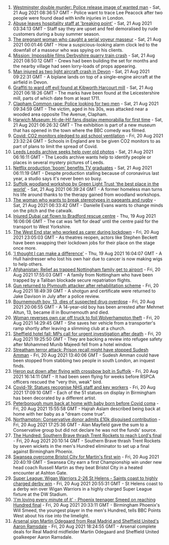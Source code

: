 1. [Westminster double murder: Police release image of wanted man](https://www.bbc.co.uk/news/uk-england-london-58282070) - Sat, 21 Aug 2021 08:36:57 GMT - Police want to trace Lee Peacock after two people were found dead with knife injuries in London.
2. [Abuse leaves hospitality staff at 'breaking point'](https://www.bbc.co.uk/news/uk-england-cornwall-58149364) - Sat, 21 Aug 2021 03:34:13 GMT - Staff say they are upset and feel demoralised by rude customers during a busy summer season.
3. [The pregnant woman who caught a serial voyeur masseur](https://www.bbc.co.uk/news/uk-england-cambridgeshire-58249002) - Sat, 21 Aug 2021 00:01:46 GMT - How a suspicious-looking alarm clock led to the downfall of a masseur who was spying on his clients.
4. [Mission: Impossible films Derbyshire quarry train crash](https://www.bbc.co.uk/news/entertainment-arts-58271871) - Sat, 21 Aug 2021 08:50:12 GMT - Crews had been building the set for months and the nearby village had seen lorry-loads of props appearing.
5. [Man injured as two light aircraft crash in Devon](https://www.bbc.co.uk/news/uk-england-devon-58291102) - Sat, 21 Aug 2021 09:22:31 GMT - A biplane lands on top of a single-engine aircraft at the airfield in Devon.
6. [Graffiti to ward off evil found at Kibworth Harcourt mill](https://www.bbc.co.uk/news/uk-england-leicestershire-58259268) - Sat, 21 Aug 2021 06:18:26 GMT - The marks have been found at the Leicestershire mill, parts of which date from at least 1711.
7. [Clapham Common rape: Police looking for two men](https://www.bbc.co.uk/news/uk-england-london-58282071) - Sat, 21 Aug 2021 09:34:59 GMT - The victim, aged in his 30s, was attacked near a wooded area opposite The Avenue, Clapham.
8. [Harwich Museum: Hi-de-Hi! fans display memorabilia for first time](https://www.bbc.co.uk/news/uk-england-essex-58285005) - Sat, 21 Aug 2021 06:26:32 GMT - The exhibition is part of a new museum that has opened in the town where the BBC comedy was filmed.
9. [Covid: CO2 monitors pledged to aid school ventilation](https://www.bbc.co.uk/news/education-58285359) - Fri, 20 Aug 2021 23:32:24 GMT - Schools in England are to be given CO2 monitors to as part of plans to limit the spread of Covid.
10. [Leeds Leodis archive seeks help over old photos](https://www.bbc.co.uk/news/uk-england-leeds-58280481) - Sat, 21 Aug 2021 06:16:11 GMT - The Leodis archive wants help to identify people or places in several mystery pictures of Leeds.
11. [Netflix production 'boom' benefits TV graduates](https://www.bbc.co.uk/news/uk-england-gloucestershire-58190577) - Sat, 21 Aug 2021 06:11:19 GMT - Despite production stalling because of coronavirus last year, a studio says it's never been so busy.
12. [Suffolk woodland workshop by Green Light Trust 'the best place in the world'](https://www.bbc.co.uk/news/uk-england-suffolk-58270365) - Sat, 21 Aug 2021 06:39:24 GMT - A former homeless man turns his life around thanks to the therapy gained from woodland workshops.
13. [The woman who wants to break stereotypes in pageants and rugby](https://www.bbc.co.uk/news/uk-england-sussex-58261882) - Sat, 21 Aug 2021 06:33:42 GMT - Danielle Evans wants to change minds on the pitch and the catwalk.
14. [Injured Dubai cat flown to Bradford rescue centre](https://www.bbc.co.uk/news/uk-england-leeds-58273901) - Thu, 19 Aug 2021 16:06:06 GMT - The cat was ‘left for dead’ until the centre paid for the transport to West Yorkshire.
15. [The West End star who worked as carer during lockdown](https://www.bbc.co.uk/news/entertainment-arts-58080453) - Fri, 20 Aug 2021 23:05:03 GMT - As theatres reopen, actors like Stephen Beckett have been swapping their lockdown jobs for their place on the stage once more.
16. ['I thought I can make a difference'](https://www.bbc.co.uk/news/uk-england-humber-58274021) - Thu, 19 Aug 2021 16:04:07 GMT - A Hull hairdresser who lost his own hair due to cancer is now making wigs to help others.
17. [Afghanistan: Relief as trapped Nottingham family get to airport](https://www.bbc.co.uk/news/uk-england-nottinghamshire-58283007) - Fri, 20 Aug 2021 17:55:03 GMT - A family from Nottingham who have been trapped by a Taliban blockade secure repatriation flights.
18. [Gun returned to Plymouth attacker after rehabilitation scheme](https://www.bbc.co.uk/news/uk-england-devon-58282482) - Fri, 20 Aug 2021 18:49:39 GMT - A shotgun and certificate were returned to Jake Davison in July after a police review.
19. [Bournemouth boy, 13, dies of suspected drug overdose](https://www.bbc.co.uk/news/uk-england-dorset-58287803) - Fri, 20 Aug 2021 20:06:55 GMT - A 14-year-old boy has been arrested after Mehmet Altun, 13, became ill in Bournemouth and died.
20. [Woman reverses own car off truck to foil Wolverhampton theft](https://www.bbc.co.uk/news/uk-england-birmingham-58282348) - Fri, 20 Aug 2021 14:29:45 GMT - She saves her vehicle from a transporter's ramp shortly after leaving a slimming club at a church.
21. [Sheffield hotel fall: MPs call for urgent investigation after death](https://www.bbc.co.uk/news/uk-england-south-yorkshire-58280360) - Fri, 20 Aug 2021 19:25:50 GMT - They are backing a review into refugee safety after Mohammed Munib Majeedi fell from a hotel window.
22. [Streatham terror attack: Prison recall might have stopped Sudesh Amman](https://www.bbc.co.uk/news/uk-england-london-58281243) - Fri, 20 Aug 2021 13:40:06 GMT - Sudesh Amman could have been stopped from stabbing two people in south London, an inquest finds.
23. [Heron put down after flying with crossbow bolt in Suffolk](https://www.bbc.co.uk/news/uk-england-suffolk-58285825) - Fri, 20 Aug 2021 16:14:11 GMT - It had been seen flying for weeks before RSPCA officers rescued the "very thin, weak" bird.
24. [Covid-19: Statues recognise NHS staff and key workers](https://www.bbc.co.uk/news/uk-england-birmingham-58285340) - Fri, 20 Aug 2021 17:09:10 GMT - Each of the 51 statues on display in Birmingham has been decorated by a different artist.
25. [Peterborough mum back at home with baby born before Covid coma](https://www.bbc.co.uk/news/uk-england-cambridgeshire-58283552) - Fri, 20 Aug 2021 15:55:58 GMT - Hajrah Aslam described being back at home with her baby as a "dream come true".
26. [Northampton: Conservative donor admits £10k disguised contribution](https://www.bbc.co.uk/news/uk-england-northamptonshire-58283529) - Fri, 20 Aug 2021 17:25:36 GMT - Alan Mayfield gave the sum to a Conservative group but did not declare he was not the funds' source.
27. [The Hundred: Southern Brave thrash Trent Rockets to reach Lord's final](https://www.bbc.co.uk/sport/cricket/58284415) - Fri, 20 Aug 2021 20:10:14 GMT - Southern Brave thrash Trent Rockets by seven wickets in the men's Hundred eliminator to set up a final against Birmingham Phoenix.
28. [Swansea overcome Bristol City for Martin's first win](https://www.bbc.co.uk/sport/football/58196357) - Fri, 20 Aug 2021 20:40:19 GMT - Swansea City earn a first Championship win under new head coach Russell Martin as they beat Bristol City in a heated encounter at Ashton Gate.
29. [Super League: Wigan Warriors 2-26 St Helens - Saints coast to highly charged derby win](https://www.bbc.co.uk/sport/rugby-league/58287751) - Fri, 20 Aug 2021 20:55:31 GMT - St Helens coast to a derby win over Wigan Warriors in a highly charged Super League fixture at the DW Stadium.
30. ['I'm loving every minute of it' - Phoenix teenager Smeed on reaching Hundred final](https://www.bbc.co.uk/sport/cricket/58267884) - Fri, 20 Aug 2021 20:33:11 GMT - Birmingham Phoenix's Will Smeed, the youngest player in the men's Hundred, tells BBC Points West about his rise into the limelight.
31. [Arsenal sign Martin Odegaard from Real Madrid and Sheffield United's Aaron Ramsdale](https://www.bbc.co.uk/sport/football/58279217) - Fri, 20 Aug 2021 18:24:55 GMT - Arsenal complete deals for Real Madrid midfielder Martin Odegaard and Sheffield United goalkeeper Aaron Ramsdale.
